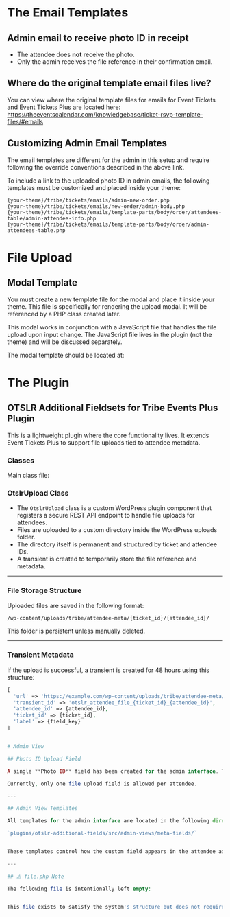 # The Email Templates

## Admin email to receive photo ID in receipt

- The attendee does **not** receive the photo.
- Only the admin receives the file reference in their confirmation email.

## Where do the original template email files live?

You can view where the original template files for emails for Event Tickets and Event Tickets Plus are located here:  
https://theeventscalendar.com/knowledgebase/ticket-rsvp-template-files/#emails

## Customizing Admin Email Templates

The email templates are different for the admin in this setup and require following the override conventions described in the above link.

To include a link to the uploaded photo ID in admin emails, the following templates must be customized and placed inside your theme:

```
{your-theme}/tribe/tickets/emails/admin-new-order.php
{your-theme}/tribe/tickets/emails/new-order/admin-body.php
{your-theme}/tribe/tickets/emails/template-parts/body/order/attendees-table/admin-attendee-info.php
{your-theme}/tribe/tickets/emails/template-parts/body/order/admin-attendees-table.php
```
# File Upload

## Modal Template

You must create a new template file for the modal and place it inside your theme. This file is specifically for rendering the upload modal. It will be referenced by a PHP class created later.

This modal works in conjunction with a JavaScript file that handles the file upload upon input change. The JavaScript file lives in the plugin (not the theme) and will be discussed separately.

The modal template should be located at:

# The Plugin

## OTSLR Additional Fieldsets for Tribe Events Plus Plugin

This is a lightweight plugin where the core functionality lives. It extends Event Tickets Plus to support file uploads tied to attendee metadata.

### Classes

Main class file:

### OtslrUpload Class

- The `OtslrUpload` class is a custom WordPress plugin component that registers a secure REST API endpoint to handle file uploads for attendees.
- Files are uploaded to a custom directory inside the WordPress uploads folder.
- The directory itself is permanent and structured by ticket and attendee IDs.
- A transient is created to temporarily store the file reference and metadata.

---

### File Storage Structure

Uploaded files are saved in the following format:

`/wp-content/uploads/tribe/attendee-meta/{ticket_id}/{attendee_id}/`


This folder is persistent unless manually deleted.

---

### Transient Metadata

If the upload is successful, a transient is created for 48 hours using this structure:

```php
[
  'url' => 'https://example.com/wp-content/uploads/tribe/attendee-meta/...',
  'transient_id' => 'otslr_attendee_file_{ticket_id}_{attendee_id}',
  'attendee_id' => {attendee_id},
  'ticket_id' => {ticket_id},
  'label' => {field_key}
]


# Admin View

## Photo ID Upload Field

A single **Photo ID** field has been created for the admin interface. This is a file input restricted to one field per attendee, labeled specifically as "Photo ID".

Currently, only one file upload field is allowed per attendee.

---

## Admin View Templates

All templates for the admin interface are located in the following directory:

`plugins/otslr-additional-fields/src/admin-views/meta-fields/`


These templates control how the custom field appears in the attendee admin area.

---

## ⚠️ file.php Note

The following file is intentionally left empty:


This file exists to satisfy the system's structure but does not require any content, as the logic is handled in the other files within the `meta-fields` folder.
